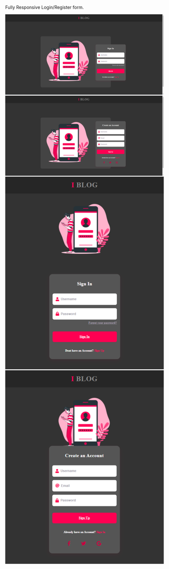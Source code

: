 Fully Responsive Login/Register form.

![](previewImages/first.png)
![](previewImages/second.png)
![](previewImages/third.png)
![](previewImages/fourth.png)
